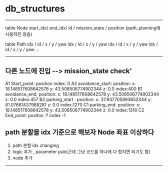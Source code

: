 # db_structures

------------------------------------------------------------------

table Node
start_idx/ end_idx/ id / mission_state / position (path_planning에 사용하진 않음)

table Path
idx / id / x / y / yaw
idx / id / x / y / yaw
idx / id / x / y / yaw
idx / id / x / y / yaw
...

------------------------------------------------------------------
다른 노드에 진입 --> mission_state check'
---------------------------------------------------------------------
A1 Start_point: position 
	 index: 0
A2 avoidance_start:     position:
      x: 18.148517608642578
      y: 43.508506774902344
      z: 0.0
     index:400
B1 avoidance_end:     position:
      x: 18.148517608642578
      y: 43.508506774902344
      z: 0.0
      index:457
 B2 parking_start :     position:
      x: 37.937705993652344
      y: 81.07661437988281
      z: 0.0
      index:1270
  C1 parking_end:     position:
      x: 18.148517608642578
      y: 43.508506774902344
      z: 0.0
      index:1316
C2 End_point: positon :?
	index -1

path 분할을 idx 기준으로 해보자
 Node 좌표 이상하다
---------------------------------------------------------------------
1. path  분할 idx changing
2. logic 추가 , parameter pub(근데 그냥 코드를 하나에 다 합치면 되기도 함)
3. node 추가
----------------------------------------------------------------------


